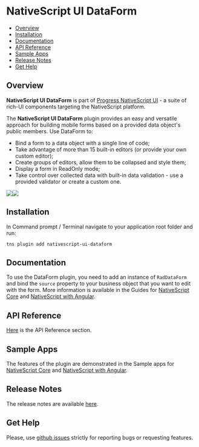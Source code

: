 # NativeScript UI DataForm

- [Overview](#overview)
- [Installation](#installation)
- [Documentation](#documentation)
- [API Reference](#api-reference)
- [Sample Apps](#sample-apps)
- [Release Notes](#release-notes)
- [Get Help](#get-help)


## Overview

**NativeScript UI DataForm** is part of [Progress NativeScript UI](https://www.nativescript.org/ui-for-nativescript) - a suite of rich-UI components targeting the NativeScript platform.

The **NativeScript UI DataForm** plugin provides an easy and versatile approach for building mobile forms based on a provided data object's public members. Use DataForm to:

* Bind a form to a data object with a single line of code;
* Take advantage of more than 15 built-in editors (or provide your own custom editor);
* Create groups of editors, allow them to be collapsed and style them;
* Display a form in ReadOnly mode;
* Take control over collected data with built-in data validation - use a provided validator or create a custom one.

<img src="https://docs.nativescript.org/img/ui-for-nativescript/dataform-ios.png"><img src="https://docs.nativescript.org/img/ui-for-nativescript/dataform-android.png">

## Installation

In Command prompt / Terminal navigate to your application root folder and run:

```
tns plugin add nativescript-ui-dataform
```

## Documentation

To use the DataForm plugin, you need to add an instance of `RadDataForm` and bind the `source` property to your business object that you want to edit with the form.
More information is available in the Guides for [NativeScript Core](http://docs.telerik.com/devtools/nativescript-ui/Controls/NativeScript/DataForm/dataform-overview) and [NativeScript with Angular](http://docs.telerik.com/devtools/nativescript-ui/Controls/Angular/DataForm/dataform-overview).

## API Reference

[Here](http://docs.telerik.com/devtools/nativescript-ui/api/classes/raddataform.html) is the API Reference section.

## Sample Apps

The features of the plugin are demonstrated in the Sample apps for [NativeScript Core](https://github.com/telerik/nativescript-ui-samples) and [NativeScript with Angular](https://github.com/telerik/nativescript-ui-samples-angular).

## Release Notes

The release notes are available [here](https://github.com/telerik/nativescript-ui-feedback/blob/master/releases/dataform.md).

## Get Help

Please, use [github issues](https://github.com/telerik/nativescript-ui-feedback/issues) strictly for reporting bugs or requesting features.